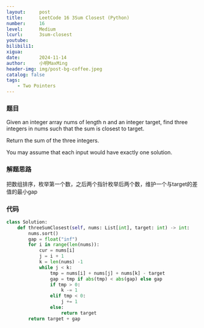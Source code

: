 ```yaml
---
layout:     post
title:      LeetCode 16 3Sum Closest (Python)
number:     16
level:      Medium
lcurl:      3sum-closest
youtube:    
bilibili1:  
xigua:      
date:       2024-11-14
author:     小明MaxMing
header-img: img/post-bg-coffee.jpeg
catalog: false
tags:
    - Two Pointers
---
```


### 题目

Given an integer array nums of length n and an integer target, find three integers in nums such that the sum is closest to target.

Return the sum of the three integers.

You may assume that each input would have exactly one solution.

### 解题思路

把数组排序，枚举第一个数，之后两个指针枚举后两个数，维护一个与target的差值的最小gap

### 代码
```python
class Solution:
    def threeSumClosest(self, nums: List[int], target: int) -> int:
        nums.sort()
        gap = float("inf")
        for i in range(len(nums)):
            cur = nums[i]
            j = i + 1
            k = len(nums) -1
            while j < k:
                tmp = nums[i] + nums[j] + nums[k] - target
                gap = tmp if abs(tmp) < abs(gap) else gap
                if tmp > 0:
                    k -= 1
                elif tmp < 0:
                    j += 1
                else:
                    return target
        return target + gap
```
